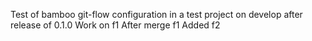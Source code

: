 Test of bamboo git-flow configuration in a test project
on develop after release of 0.1.0
Work on f1
After merge f1
Added f2
